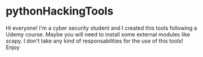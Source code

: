# pythonHackingTools

Hi everyone!
I'm a cyber security student and I created this tools following a Udemy course.
Maybe you will need to install some external modules like scapy.
I don't take any kind of responsabilities for the use of this tools!
Enjoy 
